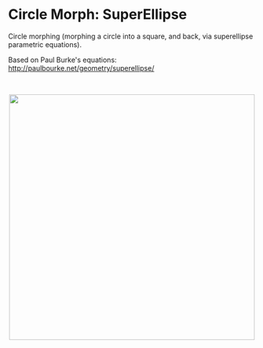 # Circle Morph: SuperEllipse #

Circle morphing (morphing a circle into a square, and back, via superellipse parametric equations).

Based on Paul Burke's equations:
http://paulbourke.net/geometry/superellipse/

</br>
<p align="center">
 <img src="gif/animation.gif" width="500px"/>
</p>
